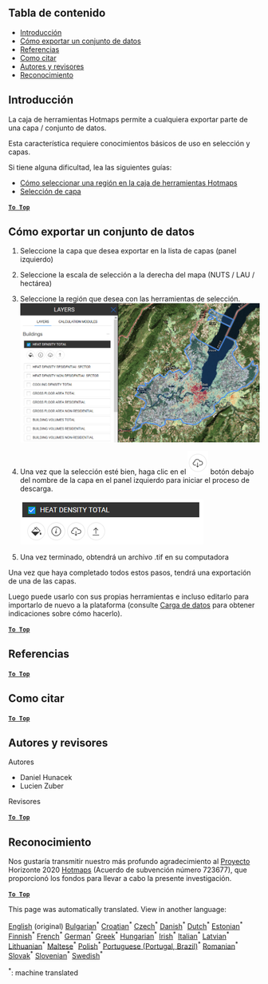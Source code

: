<h2> Tabla de contenido </h2><ul><li> <a href="#Introduction">Introducción</a> </li><li> <a href="#How-to-export-a-dataset">Cómo exportar un conjunto de datos</a> </li><li> <a href="#References">Referencias</a> </li><li> <a href="#How-to-cite">Como citar</a> </li><li> <a href="#Authors-and-reviewers">Autores y revisores</a> </li><li> <a href="#Acknowledgement">Reconocimiento</a> </li></ul><h2> Introducción </h2><p> La caja de herramientas Hotmaps permite a cualquiera exportar parte de una capa / conjunto de datos. </p><p> Esta característica requiere conocimientos básicos de uso en selección y capas. </p><p> Si tiene alguna dificultad, lea las siguientes guías: </p><ul><li> <a href="How-to-select-a-region-in-the-Hotmaps-toolbox">Cómo seleccionar una región en la caja de herramientas Hotmaps</a> </li><li> <a href="Layer-section">Selección de capa</a> </li></ul><p><ins> <code><strong><a href="#table-of-contents">To Top</a></strong></code> </ins> </p><h2> Cómo exportar un conjunto de datos </h2><ol><li><p> Seleccione la capa que desea exportar en la lista de capas (panel izquierdo) </p></li><li><p> Seleccione la escala de selección a la derecha del mapa (NUTS / LAU / hectárea) </p></li><li><p> Seleccione la región que desea con las herramientas de selección. <img alt="export_selection" src="images/export_selection.png"/></p></li><li><p> Una vez que la selección esté bien, haga clic en el <img alt="botón exportar" src="images/layer-export-btn.png"/> botón debajo del nombre de la capa en el panel izquierdo para iniciar el proceso de descarga. </p><p><img alt="opciones de capa" src="images/layer-options.png"/></p></li><li><p> Una vez terminado, obtendrá un archivo .tif en su computadora </p></li></ol><p> Una vez que haya completado todos estos pasos, tendrá una exportación de una de las capas. </p><p> Luego puede usarlo con sus propias herramientas e incluso editarlo para importarlo de nuevo a la plataforma (consulte <a href="Data_upload">Carga de datos</a> para obtener indicaciones sobre cómo hacerlo). </p><p><ins> <code><strong><a href="#table-of-contents">To Top</a></strong></code> </ins> </p><h2> Referencias </h2><p><ins> <code><strong><a href="#table-of-contents">To Top</a></strong></code> </ins> </p><h2> Como citar </h2><p><ins> <code><strong><a href="#table-of-contents">To Top</a></strong></code> </ins> </p><h2> Autores y revisores </h2><p> Autores </p><ul><li> Daniel Hunacek </li><li> Lucien Zuber </li></ul><p> Revisores </p><p><ins> <code><strong><a href="#table-of-contents">To Top</a></strong></code> </ins> </p><h2> Reconocimiento </h2><p> Nos gustaría transmitir nuestro más profundo agradecimiento al <a href="https://www.hotmaps-project.eu">Proyecto</a> Horizonte 2020 <a href="https://www.hotmaps-project.eu">Hotmaps</a> (Acuerdo de subvención número 723677), que proporcionó los fondos para llevar a cabo la presente investigación. </p><p><ins> <code><strong><a href="#table-of-contents">To Top</a></strong></code> </ins> </p>

This page was automatically translated. View in another language:

[English](en-Data-export-functionalities) (original) [Bulgarian](bg-Data-export-functionalities)<sup>\*</sup> [Croatian](hr-Data-export-functionalities)<sup>\*</sup> [Czech](cs-Data-export-functionalities)<sup>\*</sup> [Danish](da-Data-export-functionalities)<sup>\*</sup> [Dutch](nl-Data-export-functionalities)<sup>\*</sup> [Estonian](et-Data-export-functionalities)<sup>\*</sup> [Finnish](fi-Data-export-functionalities)<sup>\*</sup> [French](fr-Data-export-functionalities)<sup>\*</sup> [German](de-Data-export-functionalities)<sup>\*</sup> [Greek](el-Data-export-functionalities)<sup>\*</sup> [Hungarian](hu-Data-export-functionalities)<sup>\*</sup> [Irish](ga-Data-export-functionalities)<sup>\*</sup> [Italian](it-Data-export-functionalities)<sup>\*</sup> [Latvian](lv-Data-export-functionalities)<sup>\*</sup> [Lithuanian](lt-Data-export-functionalities)<sup>\*</sup> [Maltese](mt-Data-export-functionalities)<sup>\*</sup> [Polish](pl-Data-export-functionalities)<sup>\*</sup> [Portuguese (Portugal, Brazil)](pt-Data-export-functionalities)<sup>\*</sup> [Romanian](ro-Data-export-functionalities)<sup>\*</sup> [Slovak](sk-Data-export-functionalities)<sup>\*</sup> [Slovenian](sl-Data-export-functionalities)<sup>\*</sup>  [Swedish](sv-Data-export-functionalities)<sup>\*</sup> 

<sup>\*</sup>: machine translated
